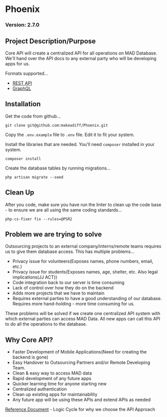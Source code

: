 # Phoenix

### Version: 2.7.0

## Project Description/Purpose

Core API will create a centralized API for all operations on MAD Database. We'll hand over the API docs to any external party who will be developing apps for us. 

Formats supported...

- [REST API](https://makeadiff.in/api/api/swagger/doc.html)
- [GraphQL](https://makeadiff.in/api/api/graphql/index.html)

## Installation

Get the code from github...

```
git clone git@github.com:makeadiff/Phoenix.git
```

Copy the `.env.example` file to `.env` file. Edit it to fit your system. 

Install the libraries that are needed. You'll need `composer` installed in your system.

```
composer install
```

Create the database tables by running migrations...

```
php artisan migrate --seed
```

## Clean Up

After you code, make sure you have run the linter to clean up the code base - to ensure we are all using the same coding standards...

```
php-cs-fixer fix --rules=@PSR2
```

## Problem we are trying to solve

Outsourcing projects to an external company/interns/remote teams requires us to give them database access. This has multiple problems...

- Privacy issue for volunteers(Exposes names, phone numbers, email, etc.)
- Privacy issue for students(Exposes names, age, shelter, etc. Also legal implications(JJ ACT))
- Code integration back to our server is time consuming
- Lack of control over how they do on the backend
- Adds more projects that we have to maintain
- Requires external parties to have a good understanding of our database. Requires more hand-holding - more time consuming for us.

These problems will be solved if we create one centralized API system with which external parties can access MAD Data. All new apps can call this API to do all the operations to the database. 

## Why Core API?

- Faster Development of Mobile Applications(Need for creating the backend is gone)
- Easy Handover to Outsourcing Partners and/or Remote Developing Team.
- Clean & easy way to access MAD data
- Rapid development of any future apps
- Quicker learning time for anyone starting new
- Centralized authentication
- Clean up existing apps for maintainability
- Any future app will be using these APIs and extend APIs as needed

[Reference Document](https://docs.google.com/document/d/1YgDsgXaLp5HERyIkqpBCSs398C1xc54cE1Th6shs17o/) - Logic Cycle for why we choose the API Approach
